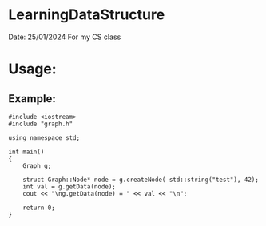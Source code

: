 # LearningDataStructure
Date: 25/01/2024 
For my CS class

# Usage:
## Example:
```
#include <iostream>
#include "graph.h"

using namespace std;

int main()
{
	Graph g;

	struct Graph::Node* node = g.createNode( std::string("test"), 42);
	int val = g.getData(node);
	cout << "\ng.getData(node) = " << val << "\n";

	return 0;
}
```
